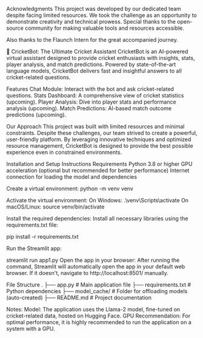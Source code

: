 Acknowledgments
This project was developed by our dedicated team despite facing limited resources. We took the challenge as an opportunity to demonstrate creativity and technical prowess. Special thanks to the open-source community for making valuable tools and resources accessible.

Also thanks to the Flaunch Intern for the great accompanied journey.

🏏 CricketBot: The Ultimate Cricket Assistant
CricketBot is an AI-powered virtual assistant designed to provide cricket enthusiasts with insights, stats, player analysis, and match predictions. Powered by state-of-the-art language models, CricketBot delivers fast and insightful answers to all cricket-related questions.

Features
Chat Module: Interact with the bot and ask cricket-related questions.
Stats Dashboard: A comprehensive view of cricket statistics (upcoming).
Player Analysis: Dive into player stats and performance analysis (upcoming).
Match Predictions: AI-based match outcome predictions (upcoming).

Our Approach
This project was built with limited resources and minimal constraints. Despite these challenges, our team strived to create a powerful, user-friendly platform. By leveraging innovative techniques and optimized resource management, CricketBot is designed to provide the best possible experience even in constrained environments.

Installation and Setup Instructions
Requirements
Python 3.8 or higher
GPU acceleration (optional but recommended for better performance)
Internet connection for loading the model and dependencies

Create a virtual environment:
python -m venv venv

Activate the virtual environment:
On Windows:
.\venv\Scripts\activate
On macOS/Linux:
source venv/bin/activate

Install the required dependencies: Install all necessary libraries using the requirements.txt file:

pip install -r requirements.txt

Run the Streamlit app:

streamlit run app1.py
Open the app in your browser: After running the command, Streamlit will automatically open the app in your default web browser. If it doesn't, navigate to http://localhost:8501/ manually.

File Structure
.
├── app.py                # Main application file
├── requirements.txt      # Python dependencies
├── model_cache/          # Folder for offloading models (auto-created)
├── README.md             # Project documentation

Notes:
Model: The application uses the Llama-2 model, fine-tuned on cricket-related data, hosted on Hugging Face.
GPU Recommendation: For optimal performance, it is highly recommended to run the application on a system with a GPU.